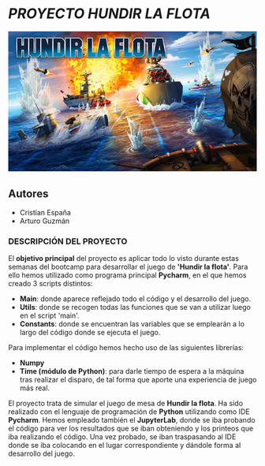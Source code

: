 # ***PROYECTO HUNDIR LA FLOTA***

![imagen](hundir-la-flota-juego-de-mesa.jpg)

## Autores

- Cristian España
- Arturo Guzmán

### DESCRIPCIÓN DEL PROYECTO

El **objetivo principal** del proyecto es aplicar todo lo visto durante estas semanas del bootcamp para desarrollar el juego de **'Hundir la flota'**. Para ello hemos utilizado como programa principal **Pycharm**, en el que hemos creado 3 scripts distintos:

- **Main**: donde aparece reflejado todo el código y el desarrollo del juego.
- **Utils**: donde se recogen todas las funciones que se van a utilizar luego en el script 'main'.
- **Constants**: donde se encuentran las variables que se emplearán a lo largo del código donde se ejecuta el juego.
    
Para implementar el código hemos hecho uso de las siguientes librerías:

- **Numpy**
- **Time (módulo de Python)**: para darle tiempo de espera a la máquina tras realizar el disparo, de tal forma que aporte una experiencia de juego más real.

El proyecto trata de simular el juego de mesa de **Hundir la flota**. Ha sido realizado con el lenguaje de programación de **Python** utilizando como IDE **Pycharm**. Hemos empleado también el **JupyterLab**, donde se iba probando el código para ver los resultados que se iban obteniendo y los printeos que iba realizando el código. Una vez probado, se iban traspasando al IDE donde se iba colocando en el lugar correspondiente y dándole forma al desarrollo del juego.
